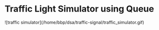 <h1>Traffic Light Simulator using Queue</h1>
![traffic simulator](/home/bbp/dsa/traffic-signal/traffic_simulator.gif)

